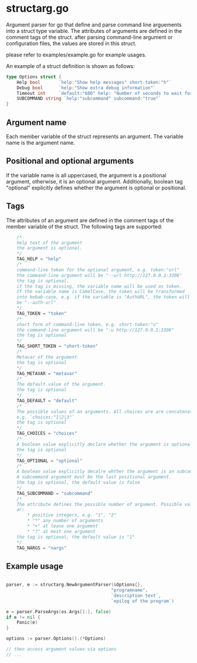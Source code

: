 # structarg.go

Argument parser for go that define and parse command line arguements into a struct type variable. The attributes of arguments are defined in the comment tags of the struct. after parsing command-line argument or configuration files, the values are stored in this struct.

please refer to examples/example.go for example usages.

An example of a struct definition is shown as follows:

```go
type Options struct {
    Help bool       `help:"Show help messages" short-token:"h"`
    Debug bool      `help:"Show extra debug information"`
    Timeout int     `default:"600" help: "Number of seconds to wait for a response"`
    SUBCOMMAND string `help:"subcommand" subcommand:"true"`
}
```

## Argument name

Each member variable of the struct represents an argument. The variable name is the argument name. 

## Positional and optional arguments

If the variable name is all uppercased, the argument is a positional argument, otherwise, it is an optional argument. Additionally, boolean tag "optional" explicitly defines whether the argument is optional or positional.

## Tags

The attributes of an argument are defined in the comment tags of the member variable of the struct. The following tags are supported:

```go
    /*
    help text of the argument
    the argument is optional.
    */
    TAG_HELP = "help"
    /*
    command-line token for the optional argument, e.g. token:"url"
    the command-line argument will be "--url http://127.0.0.1:3306"
    the tag is optional.
    if the tag is missing, the variable name will be used as token.
    If the variable name is CamelCase, the token will be transformed
    into kebab-case, e.g. if the variable is "AuthURL", the token will
    be "--auth-url"
    */
    TAG_TOKEN = "token"
    /*
    short form of command-line token, e.g. short-token:"u"
    the command-line argument will be "-u http://127.0.0.1:3306"
    the tag is optional
    */
    TAG_SHORT_TOKEN = "short-token"
    /*
    Metavar of the argument
    the tag is optional
    */
    TAG_METAVAR = "metavar"
    /*
    The default value of the argument.
    the tag is optional
    */
    TAG_DEFAULT = "default"
    /*
    The possible values of an arguments. All choices are are concatenatd by "|".
    e.g. `choices:"1|2|3"`
    the tag is optional
    */
    TAG_CHOICES = "choices"
    /*
    A boolean value explicitly declare whether the argument is optional,
    the tag is optional
    */
    TAG_OPTIONAL = "optional"
    /*
    A boolean value explicitly decalre whther the argument is an subcommand
    A subcommand argument must be the last positional argument.
    the tag is optional, the default value is false
    */
    TAG_SUBCOMMAND = "subcommand"
    /*
    The attribute defines the possible number of argument. Possible values
    ar:
        * positive integers, e.g. "1", "2"
        * "*" any number of arguments
        * "+" at lease one argument
        * "?" at most one argument
    the tag is optional, the default value is "1"
    */
    TAG_NARGS = "nargs"
```

## Example usage

```go

parser, e := structarg.NewArgumentParser(&Options{},
                                        "programname",
                                        `description text`,
                                        `epilog of the program`)

e = parser.ParseArgs(os.Args[1:], false)
if e != nil {
    Panic(e)
}

options := parser.Options().(*Options)

// then access argument values via options
// ...
```
